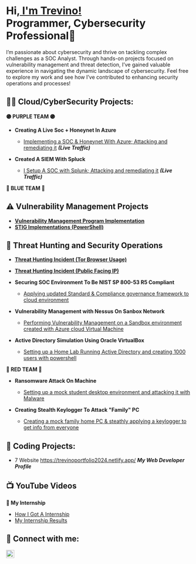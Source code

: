 <h1>Hi<a href="https://www.linkedin.com/in/trevinoparker/">, I'm Trevino! </a><br/> Programmer, Cybersecurity Professional🔐 </h1>
I’m passionate about cybersecurity and thrive on tackling complex challenges as a SOC Analyst. Through hands-on projects focused on vulnerability management and threat detection, I’ve gained valuable experience in navigating the dynamic landscape of cybersecurity. Feel free to explore my work and see how I’ve contributed to enhancing security operations and processes!

<h2>👨‍💻 Cloud/CyberSecurity Projects:</h2>

 <b> 🟣 PURPLE TEAM 🟣 </b> <br/>

- <b> Creating A Live Soc + Honeynet In Azure </b>
  - [Implementing a SOC & Honeynet With Azure; Attacking and remediating it](https://github.com/trevinoparker7/Cloud-Soc) <i><b>(Live Traffic)</b></i>

- <b> Created A SIEM With Spluck </b>
  - [I Setup A SOC with Splunk; Attacking and remediating it](https://github.com/trevinoparker7/Splunk-SIEM) <i><b>(Live Traffic)</b></i>

<b> 🔵 BLUE TEAM 🔵 </b> <br/>

 ## ⚠️ Vulnerability Management Projects

- **[Vulnerability Management Program Implementation](https://github.com/trevinoparker7/vulnerability-management-program)**
- **[STIG Implementations (PowerShell)](https://github.com/trevinoparker7/stig-implementations)**

## 🚨 Threat Hunting and Security Operations

- **[Threat Hunting Incident (Tor Browser Usage)](https://github.com/trevinoparker7/threat-hunting-scenario-tor)**

- **[Threat Hunting Incident (Public Facing IP)](https://github.com/TrevinoParker7/DeviceInfo-Public-Ip-Address-Detected)**
    
- <b> Securing SOC Environment To Be NIST SP 800-53 R5 Compliant </b>
  - [Applying updated Standard & Compliance governance framework to cloud environment](https://github.com/trevinoparker7/NIST-Compliance/tree/main)

- <b> Vulnerability Management with Nessus On Sanbox Network </b>
  - [Performing Vulnerability Management on a Sandbox environment created with Azure cloud Virtual Machine](https://github.com/trevinoparker7/nessus-vulnerability/blob/main/README.md)
 
- <b> Active Directory Simulation Using Oracle VirtualBox </b>
  - [Setting up a Home Lab Running Active Directory and creating 1000 users with powershell](https://github.com/trevinoparker7/AD-Lab)


 <b> 🔴 RED TEAM 🔴 </b> <br/>


- <b> Ransomware Attack On Machine </b>
  - [Setting up a mock student desktop environment and attacking it with Malware](https://github.com/trevinoparker7/ransomware-attack)
 
- <b> Creating Stealth Keylogger To Attack "Family" PC </b>
  - [Creating a mock family home PC & steathly applying a keylogger to get info from everyone](https://github.com/trevinoparker7/keylogger)


<h2>🤖 Coding Projects:</h2>

- 7 Website https://trevinoportfolio2024.netlify.app/ <b><i>My Web Developer Profile</b></i>



<h2>📺 YouTube Videos</h2>

 <b> 👔 My Internship </b> <br/>

- [How I Got A Internship]()
- [My Internship Results]()

<h2> 🤳 Connect with me:</h2>

[<img align="left" alt="TrevinoParker | LinkedIn" width="22px" src="https://cdn.jsdelivr.net/npm/simple-icons@v3/icons/linkedin.svg" />][linkedin]


[linkedin]: https://www.linkedin.com/in/trevinoparker

<!--


Here are some ideas to get you started:

- 🔭 I’m currently working on ...
- 🌱 I’m currently learning ...
- 👯 I’m looking to collaborate on ...
- 🤔 I’m looking for help with ...
- 💬 Ask me about ...
- 📫 How to reach me: ...
- 😄 Pronouns: ...
- ⚡ Fun fact: ...

[<img align="left" alt="TrevinoParker | YouTube" width="22px" src="https://cdn.jsdelivr.net/npm/simple-icons@v3/icons/youtube.svg" />][youtube]
[<img align="left" alt="TrevinoParker | Twitter" width="22px" src="https://cdn.jsdelivr.net/npm/simple-icons@v3/icons/twitter.svg" />][twitter]
[<img align="left" alt="TrevinoParker | LinkedIn" width="22px" src="https://cdn.jsdelivr.net/npm/simple-icons@v3/icons/linkedin.svg" />][linkedin]
[<img align="left" alt="TrevinoParker | Instagram" width="22px" src="https://cdn.jsdelivr.net/npm/simple-icons@v3/icons/instagram.svg" />][instagram]


[linkedin]: https://www.linkedin.com/in/trevinoparker/


